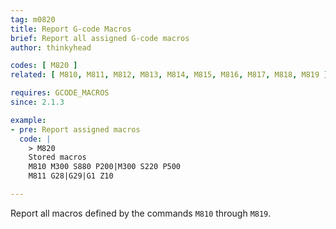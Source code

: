 ```yaml
---
tag: m0820
title: Report G-code Macros
brief: Report all assigned G-code macros
author: thinkyhead

codes: [ M820 ]
related: [ M810, M811, M812, M813, M814, M815, M816, M817, M818, M819 ]

requires: GCODE_MACROS
since: 2.1.3

example:
- pre: Report assigned macros
  code: |
    > M820
    Stored macros
    M810 M300 S880 P200|M300 S220 P500
    M811 G28|G29|G1 Z10

---
```


Report all macros defined by the commands `M810` through `M819`.
